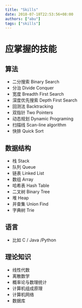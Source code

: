 ```yaml
---
title: "Skills"
date: 2018-07-18T22:53:56+08:00
authors: ["abu"]
tags: ["skills"]
---
```

# 应掌握的技能

## 算法

- 二分搜索 Binary Search  
- 分治 Divide Conquer  
- 宽度 Breadth First Search  
- 深度优先搜索 Depth First Search  
- 回测法 Backtracking  
- 双指针 Two Pointers  
- 动态规划 Dynamic Programing  
- 扫描线 Scan-line algorithm  
- 快排 Quick Sort

## 数据结构

- 栈 Stack  
- 队列 Queue  
- 链表 Linked List  
- 数组 Array  
- 哈希表 Hash Table  
- 二叉树 Binary Tree  
- 堆 Heap  
- 并查集 Union Find  
- 字典树 Trie  

## 语言

- 比如 C / Java /Python

## 理论知识

- 线性代数  
- 离散数学  
- 概率论与数理统计  
- 计算机组成原理  
- 计算机网络  
- 数据库  